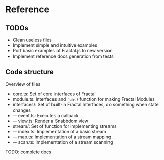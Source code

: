 # Reference

## TODOs

- Clean useless files
- Implement simple and intuitive examples
- Port basic examples of Fractal.js to new version
- Implement reference docs generation from tests

## Code structure

Overview of files

- core.ts: Set of core interfaces of Fractal
- module.ts: Interfaces and `run()` function for making Fractal Modules
- interfaces/: Set of built-in Fractal Interfaces, do something when state changes
- -- event.ts: Executes a callback
- -- view.ts: Render a Snabbdom view
- stream/: Set of function for implementing streams
- -- index.ts: Implementation of a basic stream
- -- map.ts: Implementation of a stream mapping
- -- scan.ts: Implementation of a stream scanning

TODO: complete docs
